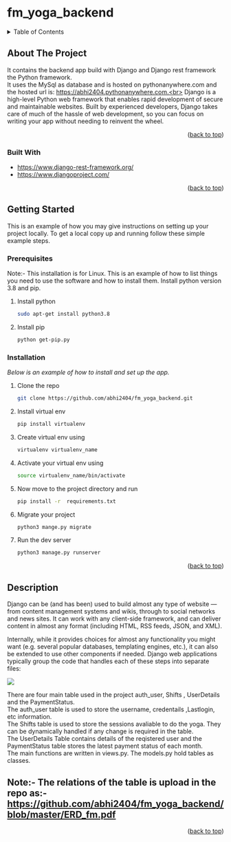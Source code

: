 # fm_yoga_backend
<a name="readme-top"></a>
<!-- TABLE OF CONTENTS -->
<details>
  <summary>Table of Contents</summary>
  <ol>
    <li>
      <a href="#about-the-project">About The Project</a>
      <ul>
        <li><a href="#built-with">Built With</a></li>
      </ul>
    </li>
    <li>
      <a href="#getting-started">Getting Started</a>
      <ul>
        <li><a href="#prerequisites">Prerequisites</a></li>
        <li><a href="#installation">Installation</a></li>
      </ul>
    </li>
    <li><a href="#description">Description</a></li>
  </ol>
</details>

<!-- ABOUT THE PROJECT -->
## About The Project
It contains the backend app build with Django and Django rest framework the Python framework.<br>
It uses the MySql as database and is hosted on pythonanywhere.com and the hosted url is: https://abhi2404.pythonanywhere.com.<br>
Django is a high-level Python web framework that enables rapid development of secure and maintainable websites. Built by experienced developers, Django takes care of much of the hassle of web development, so you can focus on writing your app without needing to reinvent the wheel.

<p align="right">(<a href="#readme-top">back to top</a>)</p>

### Built With
* https://www.django-rest-framework.org/
* https://www.djangoproject.com/

<p align="right">(<a href="#readme-top">back to top</a>)</p>

<!-- GETTING STARTED -->
## Getting Started

This is an example of how you may give instructions on setting up your project locally.
To get a local copy up and running follow these simple example steps.

### Prerequisites
Note:- This installation is for Linux.
This is an example of how to list things you need to use the software and how to install them.
Install python version 3.8 and pip.
1. Install python 
   ```sh
   sudo apt-get install python3.8
   ```
2. Install pip
   ```sh
   python get-pip.py
   ```

### Installation

_Below is an example of how to install and set up the app._

1. Clone the repo
   ```sh
   git clone https://github.com/abhi2404/fm_yoga_backend.git
   ```
2. Install virtual env
   ```sh
   pip install virtualenv
   ```
3. Create virtual env using 
   ```sh
   virtualenv virtualenv_name
   ```
4. Activate your virtual env using 
   ```sh
   source virtualenv_name/bin/activate
   ```
5. Now move to the project directory and run
   ```sh
   pip install -r  requirements.txt
   ```
6. Migrate your project
   ```sh
   python3 mange.py migrate
   ```
7. Run the dev server
   ```sh
   python3 manage.py runserver
   ```

<p align="right">(<a href="#readme-top">back to top</a>)</p>

<!--Description  -->
## Description
Django can be (and has been) used to build almost any type of website — from content management systems and wikis, through to social networks and news sites. It can work with any client-side framework, and can deliver content in almost any format (including HTML, RSS feeds, JSON, and XML).

Internally, while it provides choices for almost any functionality you might want (e.g. several popular databases, templating engines, etc.), it can also be extended to use other components if needed.
Django web applications typically group the code that handles each of these steps into separate files:

<img src="https://developer.mozilla.org/en-US/docs/Learn/Server-side/Django/Introduction/basic-django.png">

There are four main table used in the project auth_user, Shifts , UserDetails and the PaymentStatus.<br>
The auth_user table is used to store the username, credentails ,Lastlogin, etc information.<br>
The Shifts table is used to store the sessions avaliable to do the yoga. They can be dynamically handled if any change is required in the table.<br>
The UserDetails Table contains details of the reqistered user and the PaymentStatus table stores the latest payment status of each month.<br>
The main functions are written in views.py. The models.py hold tables as classes.

## Note:- The relations of the table is upload in the repo as:-https://github.com/abhi2404/fm_yoga_backend/blob/master/ERD_fm.pdf

<p align="right">(<a href="#readme-top">back to top</a>)</p>
